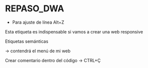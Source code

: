 # REPASO_DWA

- Para ajuste de línea Alt+Z

<meta name="viewport" content="width=device-width, initial-scale=1.0">

Esta etiqueta <meta> es indispensable si vamos a crear una web responsive

Etiquetas semánticas

<nav></nav> -> contendrá el menú de mi web

Crear comentario dentro del código -> CTRL+Ç